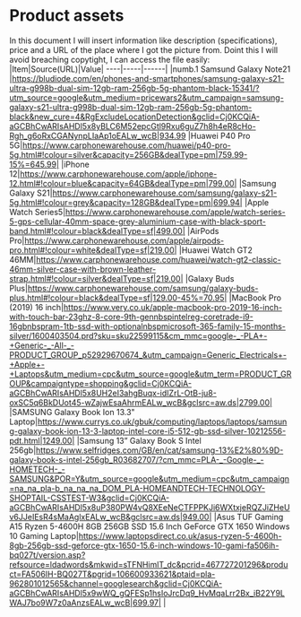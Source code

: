 # Product assets

In this document I will insert information like description (specifications), price and a URL of the place where I got the picture from. Doint this I will avoid breaching copytight, I can access the file easily:
|Item|Source(URL)|Value|
----|-----|------|
|numb.1 Samsund Galaxy Note21 |https://bludiode.com/en/phones-and-smartphones/samsung-galaxy-s21-ultra-g998b-dual-sim-12gb-ram-256gb-5g-phantom-black-15341/?utm_source=google&utm_medium=pricewars2&utm_campaign=samsung-galaxy-s21-ultra-g998b-dual-sim-12gb-ram-256gb-5g-phantom-black&new_cure=4&RgExcludeLocationDetection&gclid=Cj0KCQiA-aGCBhCwARIsAHDl5x8yBLC6M52epcGtl9Rxu6guZ7h8h4eR8cHo-Rgh_g6oRxCGANynpLIaAp1oEALw_wcB|934.99
|Huawei P40 Pro 5G|https://www.carphonewarehouse.com/huawei/p40-pro-5g.html#!colour=silver&capacity=256GB&dealType=pm|759.99-15%=645.99|
|iPhone 12|https://www.carphonewarehouse.com/apple/iphone-12.html#!colour=blue&capacity=64GB&dealType=pm|799.00|
|Samsung Galaxy S21|https://www.carphonewarehouse.com/samsung/galaxy-s21-5g.html#!colour=grey&capacity=128GB&dealType=pm|699.94|
|Apple Watch Series5|https://www.carphonewarehouse.com/apple/watch-series-5-gps-cellular-40mm-space-grey-aluminium-case-with-black-sport-band.html#!colour=black&dealType=sf|499.00|
|AirPods Pro|https://www.carphonewarehouse.com/apple/airpods-pro.html#!colour=white&dealType=sf|219.00|
|Huawei Watch GT2 46MM|https://www.carphonewarehouse.com/huawei/watch-gt2-classic-46mm-silver-case-with-brown-leather-strap.html#!colour=silver&dealType=sf|219.00|
|Galaxy Buds Plus|https://www.carphonewarehouse.com/samsung/galaxy-buds-plus.html#!colour=black&dealType=sf|129.00-45%=70.95|
|MacBook Pro (2019) 16 inch|https://www.very.co.uk/apple-macbook-pro-2019-16-inch-with-touch-bar-23ghz-8-core-9th-gennbspintelreg-coretrade-i9-16gbnbspram-1tb-ssd-with-optionalnbspmicrosoft-365-family-15-months-silver/1600403504.prd?sku=sku22599115&cm_mmc=google-_-PLA+-+Generic-_-All-_-PRODUCT_GROUP_p52929670674_&utm_campaign=Generic_Electricals+-+Apple+-+Laptops&utm_medium=cpc&utm_source=google&utm_term=PRODUCT_GROUP&campaigntype=shopping&gclid=Cj0KCQiA-aGCBhCwARIsAHDl5x8UH2eI3ahgBuqx-idIZrL-OtB-ju8-oxSC5q6BkDUot45-wZajwEsaAhrmEALw_wcB&gclsrc=aw.ds|2799.00|
|SAMSUNG Galaxy Book Ion 13.3" Laptop|https://www.currys.co.uk/gbuk/computing/laptops/laptops/samsung-galaxy-book-ion-13-3-laptop-intel-core-i5-512-gb-ssd-silver-10212556-pdt.html|1249.00|
|Samsung 13” Galaxy Book S Intel 256gb|https://www.selfridges.com/GB/en/cat/samsung-13%E2%80%9D-galaxy-book-s-intel-256gb_R03682707/?cm_mmc=PLA-_-Google-_-HOMETECH-_-SAMSUNG&POR=Y&utm_source=google&utm_medium=cpc&utm_campaign=na_na_pla-b_na_na_na_DOM_PLA-HOMEANDTECH-TECHNOLOGY-SHOPTAIL-CSSTEST-W3&gclid=Cj0KCQiA-aGCBhCwARIsAHDl5x8uP380PW4vQ8XEeNeCTFPPKJi6WXtxjeRQZJiZHeUv6JJeIEsR4sMaAglxEALw_wcB&gclsrc=aw.ds|949.00|
|Asus TUF Gaming A15 Ryzen 5-4600H 8GB 256GB SSD 15.6 Inch GeForce GTX 1650 Windows 10 Gaming Laptop|https://www.laptopsdirect.co.uk/asus-ryzen-5-4600h-8gb-256gb-ssd-geforce-gtx-1650-15.6-inch-windows-10-gami-fa506ih-bq027t/version.asp?refsource=ldadwords&mkwid=sTFNHimlT_dc&pcrid=467727201296&product=FA506IH-BQ027T&pgrid=106600933621&ptaid=pla-962801012565&channel=googlesearch&gclid=Cj0KCQiA-aGCBhCwARIsAHDl5x9wWQ_gQFESp1hsIoJrcDq9_HvMqaLrr2Bx_iB22Y9LWAJ7bo9W7z0aAnzsEALw_wcB|699.97|
|